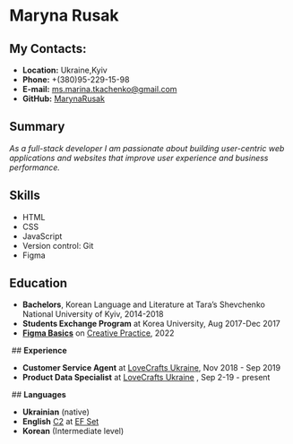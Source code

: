 # Maryna Rusak
## **My Contacts:**
- **Location:** Ukraine,Kyiv
- **Phone:** +(380)95-229-15-98
- **E-mail:** [ms.marina.tkachenko@gmail.com](mailto:ms.marina.tkachenko@gmail.com)
- **GitHub:** [MarynaRusak](https://github.com/MarynaRusak)
  
## **Summary** 
_As a full-stack developer I am passionate about building user-centric web applications and websites that improve user experience and business performance._

## **Skills**
- HTML
- CSS
- JavaScript
- Version control: Git
- Figma

## **Education**
- **Bachelors**, Korean Language and Literature at Tara’s Shevchenko National University of Kyiv, 2014-2018
- **Students Exchange Program** at Korea University, Aug 2017-Dec 2017
- **[Figma Basics](https://cases.media/cert/3D10RZ)** on [Creative Practice](https://cases.media/learning), 2022

 ## **Experience**
- **Customer Service Agent** at [LoveCrafts Ukraine](https://www.lovecrafts.com/en-gb), Nov 2018 - Sep 2019
- **Product Data Specialist** at [LoveCrafts Ukraine](https://www.lovecrafts.com/en-gb) , Sep 2-19 - present

 ## **Languages**
- **Ukrainian** (native)
- **English** [C2](https://cert.efset.org/XwR43t?cid=em100a) at [EF Set](https://www.efset.org/)
- **Korean** (Intermediate level)

